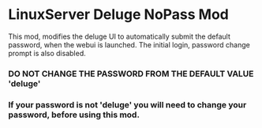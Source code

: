 # LinuxServer Deluge NoPass Mod

This mod, modifies the deluge UI to automatically submit the default password, when the webui is launched.
The initial login, password change prompt is also disabled.

### DO NOT CHANGE THE PASSWORD FROM THE DEFAULT VALUE 'deluge'
### If your password is not 'deluge' you will need to change your password, before using this mod.